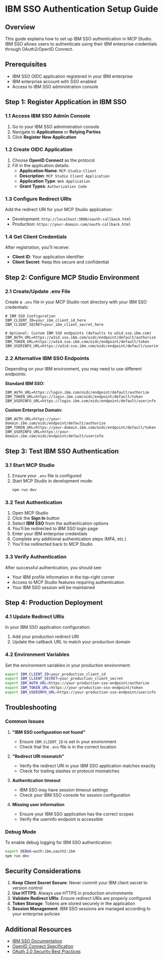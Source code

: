 # IBM SSO Authentication Setup Guide

## Overview

This guide explains how to set up IBM SSO authentication in MCP Studio. IBM SSO allows users to authenticate using their IBM enterprise credentials through OAuth2/OpenID Connect.

## Prerequisites

- IBM SSO OIDC application registered in your IBM enterprise
- IBM enterprise account with SSO enabled
- Access to IBM SSO administration console

## Step 1: Register Application in IBM SSO

### 1.1 Access IBM SSO Admin Console
1. Go to your IBM SSO administration console
2. Navigate to **Applications** or **Relying Parties**
3. Click **Register New Application**

### 1.2 Create OIDC Application
1. Choose **OpenID Connect** as the protocol
2. Fill in the application details:
   - **Application Name**: `MCP-Studio-Client`
   - **Description**: `MCP Studio Client Application`
   - **Application Type**: `Web Application`
   - **Grant Types**: `Authorization Code`

### 1.3 Configure Redirect URIs
Add the redirect URI for your MCP Studio application:
- Development: `http://localhost:3000/oauth-callback.html`
- Production: `https://your-domain.com/oauth-callback.html`

### 1.4 Get Client Credentials
After registration, you'll receive:
- **Client ID**: Your application identifier
- **Client Secret**: Keep this secure and confidential

## Step 2: Configure MCP Studio Environment

### 2.1 Create/Update .env File
Create a `.env` file in your MCP Studio root directory with your IBM SSO credentials:

```env
# IBM SSO Configuration
IBM_CLIENT_ID=your_ibm_client_id_here
IBM_CLIENT_SECRET=your_ibm_client_secret_here

# Optional: Custom IBM SSO endpoints (defaults to w3id.sso.ibm.com)
IBM_AUTH_URL=https://w3id.sso.ibm.com/oidc/endpoint/default/authorize
IBM_TOKEN_URL=https://w3id.sso.ibm.com/oidc/endpoint/default/token
IBM_USERINFO_URL=https://w3id.sso.ibm.com/oidc/endpoint/default/userinfo
```

### 2.2 Alternative IBM SSO Endpoints
Depending on your IBM environment, you may need to use different endpoints:

**Standard IBM SSO:**
```env
IBM_AUTH_URL=https://login.ibm.com/oidc/endpoint/default/authorize
IBM_TOKEN_URL=https://login.ibm.com/oidc/endpoint/default/token
IBM_USERINFO_URL=https://login.ibm.com/oidc/endpoint/default/userinfo
```

**Custom Enterprise Domain:**
```env
IBM_AUTH_URL=https://your-domain.ibm.com/oidc/endpoint/default/authorize
IBM_TOKEN_URL=https://your-domain.ibm.com/oidc/endpoint/default/token
IBM_USERINFO_URL=https://your-domain.ibm.com/oidc/endpoint/default/userinfo
```

## Step 3: Test IBM SSO Authentication

### 3.1 Start MCP Studio
1. Ensure your `.env` file is configured
2. Start MCP Studio in development mode:
   ```bash
   npm run dev
   ```

### 3.2 Test Authentication
1. Open MCP Studio
2. Click the **Sign In** button
3. Select **IBM SSO** from the authentication options
4. You'll be redirected to IBM SSO login page
5. Enter your IBM enterprise credentials
6. Complete any additional authentication steps (MFA, etc.)
7. You'll be redirected back to MCP Studio

### 3.3 Verify Authentication
After successful authentication, you should see:
- Your IBM profile information in the top-right corner
- Access to MCP Studio features requiring authentication
- Your IBM SSO session will be maintained

## Step 4: Production Deployment

### 4.1 Update Redirect URIs
In your IBM SSO application configuration:
1. Add your production redirect URI
2. Update the callback URL to match your production domain

### 4.2 Environment Variables
Set the environment variables in your production environment:
```bash
export IBM_CLIENT_ID=your_production_client_id
export IBM_CLIENT_SECRET=your_production_client_secret
export IBM_AUTH_URL=https://your-production-sso-endpoint/authorize
export IBM_TOKEN_URL=https://your-production-sso-endpoint/token
export IBM_USERINFO_URL=https://your-production-sso-endpoint/userinfo
```

## Troubleshooting

### Common Issues

1. **"IBM SSO configuration not found"**
   - Ensure `IBM_CLIENT_ID` is set in your environment
   - Check that the `.env` file is in the correct location

2. **"Redirect URI mismatch"**
   - Verify the redirect URI in your IBM SSO application matches exactly
   - Check for trailing slashes or protocol mismatches

3. **Authentication timeout**
   - IBM SSO may have session timeout settings
   - Check your IBM SSO console for session configuration

4. **Missing user information**
   - Ensure your IBM SSO application has the correct scopes
   - Verify the userinfo endpoint is accessible

### Debug Mode
To enable debug logging for IBM SSO authentication:
```bash
export DEBUG=auth:ibm,oauth2:ibm
npm run dev
```

## Security Considerations

1. **Keep Client Secret Secure**: Never commit your IBM client secret to version control
2. **Use HTTPS**: Always use HTTPS in production environments
3. **Validate Redirect URIs**: Ensure redirect URIs are properly configured
4. **Token Storage**: Tokens are stored securely in the application
5. **Session Management**: IBM SSO sessions are managed according to your enterprise policies

## Additional Resources

- [IBM SSO Documentation](https://www.ibm.com/docs/en/security-identity-governance)
- [OpenID Connect Specification](https://openid.net/connect/)
- [OAuth 2.0 Security Best Practices](https://tools.ietf.org/html/draft-ietf-oauth-security-topics)
